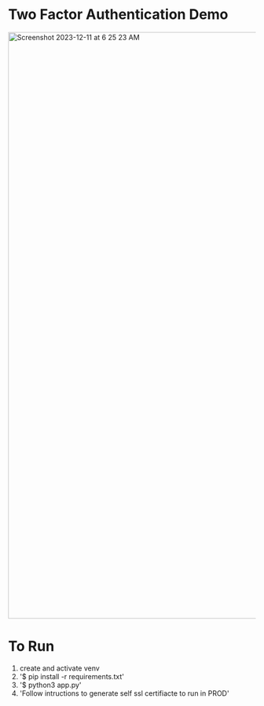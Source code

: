 # Two Factor Authentication Demo
<img width="1191" alt="Screenshot 2023-12-11 at 6 25 23 AM" src="https://github.com/ak2k2/ECE-455-Cyber-Security/assets/103453421/56ea2b1e-587e-453e-83c1-769bb5507029">

# To Run

1. create and activate venv
2. '$ pip install -r requirements.txt'
3. '$ python3 app.py'
4. 'Follow intructions to generate self ssl certifiacte to run in PROD'